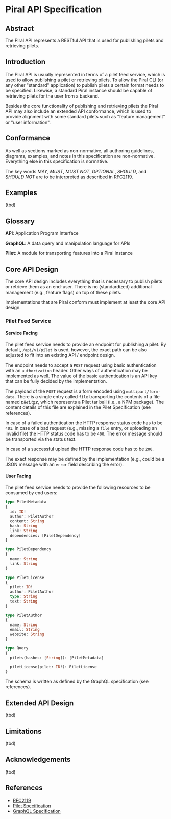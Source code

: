 # Piral API Specification

## Abstract

The Piral API represents a RESTful API that is used for publishing pilets and retrieving pilets.

## Introduction

The Piral API is usually represented in terms of a pilet feed service, which is used to allow publishing a pilet or retrieving pilets. To allow the Piral CLI (or any other "standard" application) to publish pilets a certain format needs to be specified. Likewise, a standard Piral instance should be capable of retrieving pilets for the user from a backend.

Besides the core functionality of publishing and retrieving pilets the Piral API may also include an extended API conformance, which is used to provide alignment with some standard pilets such as "feature management" or "user information".

## Conformance

As well as sections marked as non-normative, all authoring guidelines, diagrams, examples, and notes in this specification are non-normative. Everything else in this specification is normative.

The key words *MAY*, *MUST*, *MUST NOT*, *OPTIONAL*, *SHOULD*, and *SHOULD NOT* are to be interpreted as described in [RFC2119](https://tools.ietf.org/html/rfc2119).

## Examples

(tbd)

## Glossary

**API**: Application Program Interface

**GraphQL**: A data query and manipulation language for APIs

**Pilet**: A module for transporting features into a Piral instance

## Core API Design

The core API design includes everything that is necessary to publish pilets or retrieve them as an end-user. There is no (standardized) additional management (e.g., feature flags) on top of these pilets.

Implementations that are Piral conform must implement at least the core API design.

### Pilet Feed Service

#### Service Facing

The pilet feed service needs to provide an endpoint for publishing a pilet. By default, `/api/v1/pilet` is used, however, the exact path can be also adjusted to fit into an existing API / endpoint design.

The endpoint needs to accept a `POST` request using basic authentication with an `authorization` header. Other ways of authentication may be implemented as well. The value of the basic authentication is an API key that can be fully decided by the implementation.

The payload of the `POST` request is a form encoded using `multipart/form-data`. There is a single entry called `file` transporting the contents of a file named *pilet.tgz*, which represents a Pilet tar ball (i.e., a NPM package). The content details of this file are explained in the Pilet Specification (see references).

In case of a failed authentication the HTTP response status code has to be `401`. In case of a bad request (e.g., missing a `file` entry, or uploading an invalid file) the HTTP status code has to be `400`. The error message should be transported via the status text.

In case of a successful upload the HTTP response code has to be `200`.

The exact response may be defined by the implementation (e.g., could be a JSON message with an `error` field describing the error).

#### User Facing

The pilet feed service needs to provide the following resources to be consumed by end users:

```graphql
type PiletMetadata
{
  id: ID!
  author: PiletAuthor
  content: String
  hash: String
  link: String
  dependencies: [PiletDependency]
}

type PiletDependency
{
  name: String
  link: String
}

type PiletLicense
{
  pilet: ID!
  author: PiletAuthor
  type: String
  text: String
}

type PiletAuthor
{
  name: String
  email: String
  website: String
}

type Query
{
  pilets(hashes: [String]): [PiletMetadata]

  piletLicense(pilet: ID!): PiletLicense
}
```

The schema is written as defined by the GraphQL specification (see references).

## Extended API Design

(tbd)

## Limitations

(tbd)

## Acknowledgements

(tbd)

## References

* [RFC2119](https://tools.ietf.org/html/rfc2119)
* [Pilet Specification](https://docs.piral.io/specifications/pilet)
* [GraphQL Specification](https://graphql.github.io/graphql-spec/)
